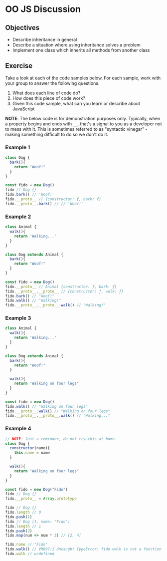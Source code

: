# OO JS Discussion

## Objectives

* Describe inheritance in general
* Describe a situation where using inheritance solves a problem
* Implement one class which inherits all methods from another class


## Exercise

Take a look at each of the code samples below. For each sample, work with your group to answer the following questions.

1. What does each line of code do?
2. How does this piece of code work?
3. Given this code sample, what can you learn or describe about JavaScript

**NOTE**: The below code is for demonstration purposes only. Typically, when a property begins and ends with `__`, that's a signal to you as a developer not to mess with it. This is sometimes referred to as "syntactic vinegar" - making something difficult to do so we don't do it.  

### Example 1

```javascript
class Dog {
  bark(){
    return "Woof!"
  }
}

const fido = new Dog()
fido // Dog {}
fido.bark() // 'Woof!'
fido.__proto__ // {constructor: ƒ, bark: f}
fido.__proto__.bark() // // 'Woof!'
```

### Example 2

```javascript
class Animal {
  walk(){
    return 'Walking...'
  }
}

class Dog extends Animal {
  bark(){
    return "Woof!"
  }
}

const fido = new Dog()
fido.__proto__ // Animal {constructor: ƒ, bark: ƒ}
fido.__proto__.__proto__ // {constructor: ƒ, walk: ƒ}
fido.bark() // "Woof!"
fido.walk() // "Walking!"
fido.__proto__.__proto__.walk() // "Walking!"
```

### Example 3

```javascript
class Animal {
  walk(){
    return 'Walking...'
  }
}

class Dog extends Animal {
  bark(){
    return "Woof!"
  }

  walk(){
    return "Walking on four legs"
  }
}

const fido = new Dog()
fido.walk() // "Walking on four legs"
fido.__proto__.walk() // "Walking on four legs"
fido.__proto__.__proto__.walk() // "Walking..."
```

### Example 4

```javascript
// NOTE: Just a reminder, do not try this at home.
class Dog {
  constructor(name){
    this.name = name
  }

  walk(){
    return "Walking on four legs"
  }
}

const fido = new Dog("Fido")
fido // Dog {}
fido.__proto__ = Array.prototype

fido // Dog {}
fido.length // 0
fido.push(1)
fido // Dog [1, name: "Fido"]
fido.length // 1
fido.push(2)
fido.map(num => num * 2) // [2, 4]

fido.name // "Fido"
fido.walk() // VM697:1 Uncaught TypeError: fido.walk is not a function
fido.walk // undefined 

```

